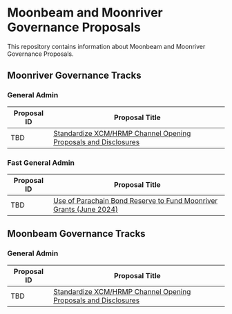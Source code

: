 # Moonbeam and Moonriver Governance Proposals

This repository contains information about Moonbeam and Moonriver Governance Proposals.

## Moonriver Governance Tracks

### General Admin

| Proposal ID | Proposal Title |
| --- | --- |
| TBD |[Standardize XCM/HRMP Channel Opening Proposals and Disclosures](moonriver/general_admin/standardize_xcm_opening.md) |

### Fast General Admin

| Proposal ID | Proposal Title |
| --- | --- |
| TBD |[Use of Parachain Bond Reserve to Fund Moonriver Grants (June 2024)](moonriver/fast_general_admin/moonriver_pbr_grants_june2024.md) |


## Moonbeam Governance Tracks

### General Admin
| Proposal ID | Proposal Title |
| --- | --- |
| TBD |[Standardize XCM/HRMP Channel Opening Proposals and Disclosures](moonbeam/general_admin/standardize_xcm_opening.md) |



